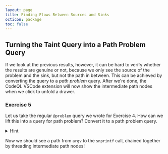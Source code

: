 ```yaml
---
layout: page
title: Finding Flows Between Sources and Sinks
octicon: package
toc: false
---
```


## Turning the Taint Query into a Path Problem Query

If we look at the previous results, however, it can be hard to verify whether the results are genuine or not, because we only see the source of the problem and the sink, but not the path in between. This can be achieved by converting the query to a _path problem_ query. After we're done, the CodeQL VSCode extension will now show the intermediate path nodes when we click to unfold a drawer.

### Exercise 5

Let us take the regular `@problem` query we wrote for Exercise 4. How can we lift this into a query for path problem? Convert it to a path problem query.

<details>
<summary>Hint</summary>

- Convert the `@kind` from `problem` to `path-problem`. This tells the CodeQL toolchain to interpret the results of this query as path results.
- Add a new import `CustomTaintTracking::PathGraph`, which will report the path data alongside the query results.
- Change the type of `source` and `sink` variables from `DataFlow::Node` to `CustomTaintTracking::PathNode`, to ensure that the nodes retain path information and they are relevant to our domain of format string injection.
- Use `hasFlowPath` instead of `hasFlow`.
- Change the `select` statement to report the `source` and `sink` as the second and third columns. The toolchain combines this data with the path information from `PathGraph` to build the paths.

</details>

Now we should see a path from `argv` to the `snprintf` call, chained together by threading intermediate path nodes!
